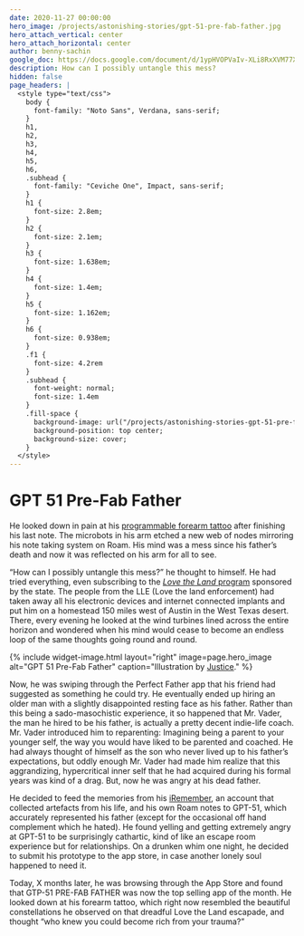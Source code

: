 ```yaml
---
date: 2020-11-27 00:00:00
hero_image: /projects/astonishing-stories/gpt-51-pre-fab-father.jpg
hero_attach_vertical: center
hero_attach_horizontal: center
author: benny-sachin
google_doc: https://docs.google.com/document/d/1ypHVOPVaIv-XLi8RxXVM77XIdwEy266-viriWmlBNAg/edit
description: How can I possibly untangle this mess?
hidden: false
page_headers: |
  <style type="text/css">
    body {
      font-family: "Noto Sans", Verdana, sans-serif;
    }
    h1,
    h2,
    h3,
    h4,
    h5,
    h6,
    .subhead {
      font-family: "Ceviche One", Impact, sans-serif;
    }
    h1 {
      font-size: 2.8em;
    }
    h2 {
      font-size: 2.1em;
    }
    h3 {
      font-size: 1.638em;
    }
    h4 {
      font-size: 1.4em;
    }
    h5 {
      font-size: 1.162em;
    }
    h6 {
      font-size: 0.938em;
    }
    .f1 {
      font-size: 4.2rem
    }
    .subhead {
      font-weight: normal;
      font-size: 1.4em
    }
    .fill-space {
      background-image: url("/projects/astonishing-stories-gpt-51-pre-fab-father-bg.jpg");
      background-position: top center;
      background-size: cover;
    }
  </style>
---
```

# GPT 51 Pre-Fab Father

He looked down in pain at his [programmable forearm tattoo](https://roamresearch.com/#/app/Astonishing_Stories/page/6jX2RXOls) after finishing his last note. The microbots in his arm etched a new web of nodes mirroring his note taking system on Roam. His mind was a mess since his father’s death and now it was reflected on his arm for all to see.

“How can I possibly untangle this mess?” he thought to himself. He had tried everything, even subscribing to the [_Love the Land_ program](https://roamresearch.com/#/app/Astonishing_Stories/page/b0JBkV_8Q) sponsored by the state. The people from the LLE (Love the land enforcement) had taken away all his electronic devices and internet connected implants and put him on a homestead 150 miles west of Austin in the West Texas desert. There, every evening he looked at the wind turbines lined across the entire horizon and wondered when his mind would cease to become an endless loop of the same thoughts going round and round.

{%
  include widget-image.html
  layout="right"
  image=page.hero_image
  alt="GPT 51 Pre-Fab Father"
  caption="Illustration by [Justice](/members/thelot-justice/)."
%}

Now, he was swiping through the Perfect Father app that his friend had suggested as something he could try. He eventually ended up hiring an older man with a slightly disappointed resting face as his father. Rather than this being a sado-masochistic experience, it so happened that Mr. Vader, the man he hired to be his father, is actually a pretty decent indie-life coach. Mr. Vader introduced him to reparenting: Imagining being a parent to your younger self, the way you would have liked to be parented and coached. He had always thought of himself as the son who never lived up to his father’s expectations, but oddly enough Mr. Vader had made him realize that this aggrandizing, hypercritical inner self that he had acquired during his formal years was kind of a drag. But, now he was angry at his dead father.

He decided to feed the memories from his [iRemember](https://roamresearch.com/#/app/Astonishing_Stories/page/1uBQxh_pw), an account that collected artefacts from his life, and his own Roam notes to GPT-51, which accurately represented his father (except for the occasional off hand complement which he hated). He found yelling and getting extremely angry at GPT-51 to be surprisingly cathartic, kind of like an escape room experience but for relationships. On a drunken whim one night, he decided to submit his prototype to the app store, in case another lonely soul happened to need it.

Today, X months later, he was browsing through the App Store and found that GTP-51 PRE-FAB FATHER was now the top selling app of the month. He looked down at his forearm tattoo, which right now resembled the beautiful constellations he observed on that dreadful Love the Land escapade, and thought “who knew you could become rich from your trauma?”
